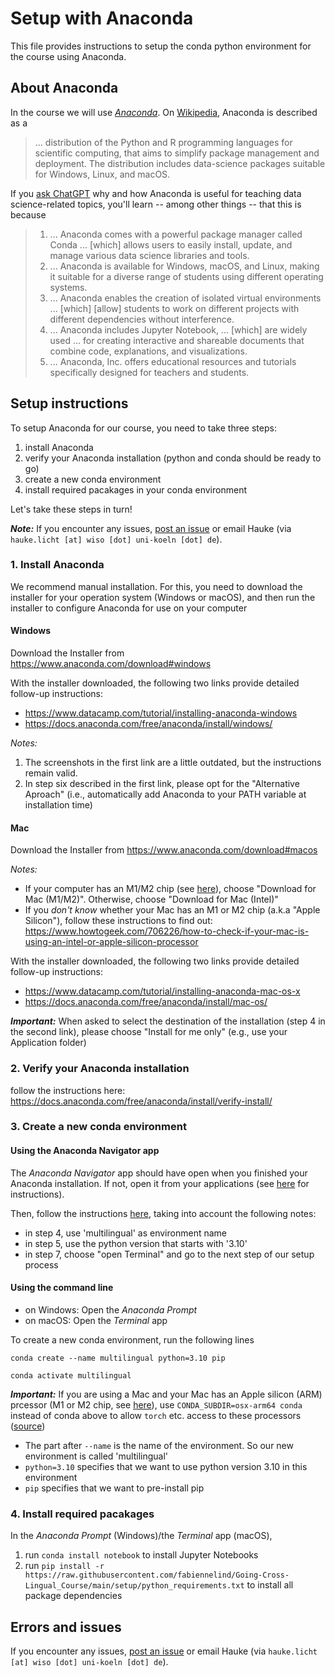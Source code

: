 # Setup with Anaconda

This file provides instructions to setup the conda python environment for the course using Anaconda.

## About Anaconda

In the course we will use [*Anaconda*](https://www.anaconda.com/). 
On [Wikipedia](https://en.wikipedia.org/wiki/Anaconda_(Python_distribution)), Anaconda is described as a

> ... distribution of the Python and R programming languages for scientific computing, that aims to simplify package management and deployment.
> The distribution includes data-science packages suitable for Windows, Linux, and macOS.

If you [ask ChatGPT](https://chat.openai.com/share/958fe6cc-b411-43e5-b156-23fb6ef4fb3f) why and how Anaconda is useful for teaching data science-related topics, you'll learn -- among other things -- that this is because

> 1. ... Anaconda comes with a powerful package manager called Conda ... [which] allows users to easily install, update, and manage various data science libraries and tools. 
> 2. ... Anaconda is available for Windows, macOS, and Linux, making it suitable for a diverse range of students using different operating systems.
> 4. ... Anaconda enables the creation of isolated virtual environments ... [which] [allow] students to work on different projects with different dependencies without interference.
> 5. ... Anaconda includes Jupyter Notebook, ... [which] are widely used ... for creating interactive and shareable documents that combine code, explanations, and visualizations.
> 6. ... Anaconda, Inc. offers educational resources and tutorials specifically designed for teachers and students. 

## Setup instructions

To setup Anaconda for our course, you need to take three steps:

1. install Anaconda
2. verify your Anaconda installation (python and conda should be ready to go)
3. create a new conda environment
4. install required pacakages in your conda environment

Let's take these steps in turn!

**_Note:_** If you encounter any issues, [post an issue](https://github.com/fabiennelind/Going-Cross-Lingual_Course/issues) or email Hauke (via `hauke.licht [at] wiso [dot] uni-koeln [dot] de`).

### 1. Install Anaconda

We recommend manual installation.
For this, you need to download the installer for your operation system (Windows or macOS), and then run the installer to configure Anaconda for use on your computer 

#### Windows

Download the Installer from https://www.anaconda.com/download#windows

With the installer downloaded, the following two links provide detailed follow-up instructions: 

- https://www.datacamp.com/tutorial/installing-anaconda-windows
- https://docs.anaconda.com/free/anaconda/install/windows/

*Notes:*

1. The screenshots in the first link are a little outdated, but the instructions remain valid.
2. In step six described in the first link, please opt for the "Alternative Aproach" (i.e., automatically add Anaconda to your PATH variable at installation time) 

#### Mac

Download the Installer from https://www.anaconda.com/download#macos

*Notes:* 

- If your computer has an M1/M2 chip (see [here](https://support.apple.com/en-us/HT211814)), choose "Download for Mac (M1/M2)". Otherwise, choose "Download for Mac (Intel)"
- If you *don't know* whether your Mac has an M1 or M2 chip (a.k.a "Apple Silicon"), follow these instructions to find out: https://www.howtogeek.com/706226/how-to-check-if-your-mac-is-using-an-intel-or-apple-silicon-processor

With the installer downloaded, the following two links provide detailed follow-up instructions: 

- https://www.datacamp.com/tutorial/installing-anaconda-mac-os-x
- https://docs.anaconda.com/free/anaconda/install/mac-os/

**_Important:_** When asked to select the destination of the installation (step 4 in the second link), please choose "Install for me only" (e.g., use your Application folder)

### 2. Verify your Anaconda installation

follow the instructions here: https://docs.anaconda.com/free/anaconda/install/verify-install/

### 3. Create a new conda environment

#### Using the Anaconda Navigator app

The *Anaconda Navigator* app should have open when you finished your Anaconda installation.
If not, open it from your applications (see [here](https://docs.anaconda.com/free/navigator/getting-started/#navigator-starting-navigator) for instructions).

Then, follow the instructions [here](https://docs.anaconda.com/free/navigator/tutorials/create-python35-environment/), taking into account the following notes:

- in step 4, use 'multilingual' as environment name
- in step 5, use the python version that starts with '3.10'
- in step 7, choose "open Terminal" and go to the next step of our setup process 

#### Using the command line

- on Windows: Open the *Anaconda Prompt*
- on macOS: Open the *Terminal* app

To create a new conda environment, run the following lines

```shell
conda create --name multilingual python=3.10 pip

conda activate multilingual
```

**_Important:_** If you are using a Mac and your Mac has an Apple silicon (ARM) prcessor (M1 or M2 chip, see [here](https://support.apple.com/en-us/HT211814)), use `CONDA_SUBDIR=osx-arm64 conda` instead of conda above to allow `torch` etc. access to these processors ([source](https://towardsdatascience.com/python-conda-environments-for-both-arm64-and-x86-64-on-m1-apple-silicon-147b943ffa55))

- The part after `--name` is the name of the environment. So our new environment is called 'multilingual'
- `python=3.10` specifies that we want to use python version 3.10 in this environment
- `pip` specifies that we want to pre-install pip


### 4. Install required pacakages

In the *Anaconda Prompt* (Windows)/the *Terminal* app (macOS),

1. run `conda install notebook` to install Jupyter Notebooks
2. run `pip install -r https://raw.githubusercontent.com/fabiennelind/Going-Cross-Lingual_Course/main/setup/python_requirements.txt` to install all package dependencies

## Errors and issues

If you encounter any issues, [post an issue](https://github.com/fabiennelind/Going-Cross-Lingual_Course/issues) or email Hauke (via `hauke.licht [at] wiso [dot] uni-koeln [dot] de`).
